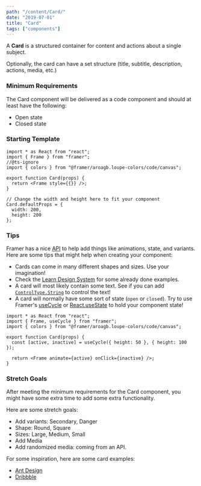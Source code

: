 ```yaml
---
path: "/content/Card/"
date: "2019-07-01"
title: "Card"
tags: ["components"]
---
```


A **Card** is a structured container for content and actions about a single subject.

Optionally, the card can have a set structure (title, subtitle, description, actions, media, etc.)

### Minimum Requirements

The Card component will be delivered as a code component and should at least have the following:

- Open state
- Closed state

### Starting Template

```tsx
import * as React from "react";
import { Frame } from "framer";
//@ts-ignore
import { colors } from "@framer/aroagb.loupe-colors/code/canvas";

export function Card(props) {
  return <Frame style={{}} />;
}

// Change the width and height here to fit your component
Card.defaultProps = {
  width: 200,
  height: 200
};
```

### Tips

Framer has a nice [API](https://www.framer.com/api/) to help add things like animations, state, and variants. Here are some tips that might help when creating your component:

- Cards can come in many different shapes and sizes. Use your imagination!
- Check the [Learn Design System](https://framer-learn-docs.netlify.com/docs/Card) for some already done examples.
- A card will most likely contain some text. See if you can add [`ControlType.String`](https://www.framer.com/api/property-controls/#string) to control the text!
- A card will normally have some sort of state (`open` or `closed`). Try to use Framer's [useCycle](https://www.framer.com/api#cycle) or [React.useState](https://reactjs.org/docs/hooks-state.html) to hold your component state!

```tsx
import * as React from "react";
import { Frame, useCycle } from "framer";
import { colors } from "@framer/aroagb.loupe-colors/code/canvas";

export function Card(props) {
  const [active, inactive] = useCycle({ height: 50 }, { height: 100 });

  return <Frame animate={active} onClick={inactive} />;
}
```

### Stretch Goals

After meeting the minimum requirements for the Card component, you might have some extra time to add some extra functionality.

Here are some stretch goals:

- Add variants: Secondary, Danger
- Shape: Round, Square
- Sizes: Large, Medium, Small
- Add Media
- Add randomized media: coming from an API.

For some inspiration, here are some card examples:

- [Ant Design](https://ant.design/components/card/)
- [Dribbble](https://dribbble.com/search/shots/popular?q=cards)
